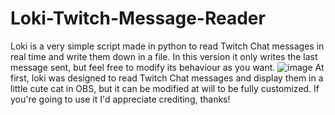 # Loki-Twitch-Message-Reader
Loki is a very simple script made in python to read Twitch Chat messages in real time and write them down in a file. In this version it only writes the last message sent, but feel free to modify its behaviour as you want.
![image](https://user-images.githubusercontent.com/75074498/127870004-edcc9779-095b-4f25-8c2d-3939a25ebf17.png)
At first, loki was designed to read Twitch Chat messages and display them in a little cute cat in OBS, but it can be modified at will to be fully customized. If you're going to use it I'd appreciate crediting, thanks!

